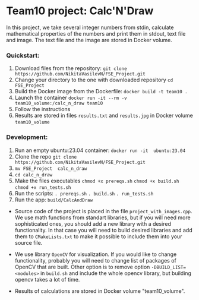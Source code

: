 # Team10 project: Calc'N'Draw

In this project, we take several integer numbers from stdin, calculate mathematical properties of the numbers and print them in stdout, text file and image. The text file and the image are stored in Docker volume.  

### Quickstart:

1. Download files from the repository:
`git clone https://github.com/NikitaVasilevN/FSE_Project.git`
2. Change your directory to the one with downloaded repository
`cd FSE_Project`
3. Build the Docker image from the Dockerfile:
`docker build -t team10 .`
4. Launch the container
`docker run -it --rm -v team10_volume:/calc_n_draw team10`
5. Follow the instructions
6. Results are stored in files `results.txt` and `results.jpg` in Docker volume `team10_volume`


### Development:

1. Run an empty ubuntu:23.04 container:
`docker run -it  ubuntu:23.04`
2.  Clone the repo
`git clone https://github.com/NikitaVasilevN/FSE_Project.git`
3. `mv FSE_Project  calc_n_draw`
4. `cd calc_n_draw`
5. Make the files executables
`chmod +x prereqs.sh`
`chmod +x build.sh`
`chmod +x run_tests.sh`
6.  Run the scripts:
`. prereqs.sh`
`. build.sh`
`. run_tests.sh`
7. Run the app:
`build/CalcAndDraw`

* Source code of the project is placed in the file `project_with_images.cpp`. We use math functions from standart libraries, but if you will need more sophisticated ones, you should add a new library with a desired functionality. In that case you will need to build desired libraries and add them to `CMakeLists.txt` to make it possible to include them into your source file.

* We use library `OpenCV` for visualization. If you would like to change functionality, probably you will need to change list of packages of OpenCV that are built. Other option is to remove option `-DBUILD_LIST=<modules>` in `build.sh` and include the whole opencv library, but building opencv takes a lot of time.

* Results of calculations are stored in Docker volume "team10_volume".